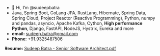- 👋 Hi, I’m @sudeepbatra
- Java, Spring Boot, GoLang JPA, RustLang, Hibernate, Spring Data, Spring Cloud, Project Reactor (Reactive Programming), Python, numpy and pandas, asyncio, Apache Kafka, Cython, **High performance Python**, Django, FastAPI, NodeJS, Hystrix, Eureka and more
- **email:** sudeep.batra@gmail.com
- **Phone:** +91.9325487506

**Resume:**
[Sudeep Batra - Senior Software Architect.pdf](https://github.com/sudeepbatra/sudeepbatra/files/10564966/Sudeep.Batra.-.Senior.Software.Architect.pdf)
